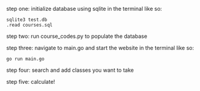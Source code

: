 step one: initialize database using sqlite in the terminal like so:

    sqlite3 test.db
    .read courses.sql

step two: run course_codes.py to populate the database

step three: navigate to main.go and start the website in the terminal like so:

    go run main.go

step four: search and add classes you want to take

step five: calculate!